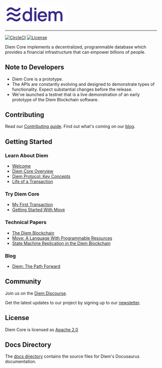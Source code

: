 <a href="https://developers.diem.com">
		<img width="200" src="./static/img/diem-logo.png" alt="Diem Logo" />
</a>

<hr/>

[![CircleCI](https://circleci.com/gh/libra/libra.svg?style=shield)](https://circleci.com/gh/diem/diem)
[![License](https://img.shields.io/badge/license-Apache-green.svg)](LICENSE.md)

Diem Core implements a decentralized, programmable database which provides a financial infrastructure that can empower billions of people.

## Note to Developers
* Diem Core is a prototype.
* The APIs are constantly evolving and designed to demonstrate types of functionality. Expect substantial changes before the release.
* We've launched a testnet that is a live demonstration of an early prototype of the Diem Blockchain software.

## Contributing

Read our [Contributing guide](https://developers.diem.com/docs/community/contributing). Find out what's coming on our [blog](https://developers.diem.com/blog/2019/06/18/the-path-forward).

## Getting Started

### Learn About Diem
* [Welcome](https://developers.diem.com/docs/welcome-to-diem)
* [Diem Core Overview](https://developers.diem.com/docs/core/overview)
* [Diem Protocol: Key Concepts](https://developers.diem.com/docs/diem-protocol)
* [Life of a Transaction](https://developers.diem.com/docs/life-of-a-transaction)

### Try Diem Core
* [My First Transaction](https://developers.diem.com/docs/my-first-transaction)
* [Getting Started With Move](https://developers.diem.com/docs/move-overview)

### Technical Papers
* [The Diem Blockchain](https://developers.diem.com/docs/the-diem-blockchain-paper)
* [Move: A Language With Programmable Resources](https://developers.diem.com/docs/move-paper)
* [State Machine Replication in the Diem Blockchain](https://developers.diem.com/docs/state-machine-replication-paper)

### Blog
* [Diem: The Path Forward](https://developers.diem.com/blog/2019/06/18/the-path-forward/)


## Community

Join us on the [Diem Discourse](https://community.diem.com).

Get the latest updates to our project by signing up to our [newsletter](https://developers.diem.com/newsletter_form).

## License

Diem Core is licensed as [Apache 2.0](https://github.com/diem/diem/blob/master/LICENSE)

## Docs Directory

The [docs directory](./docs/) contains the source files for Diem's Docusaurus documentation.
